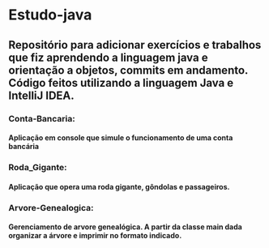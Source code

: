 # Estudo-java
## Repositório para adicionar exercícios e trabalhos que fiz aprendendo a linguagem java e orientação a objetos, commits em andamento. Código feitos utilizando a linguagem Java e IntelliJ IDEA.


### Conta-Bancaria: 
#### Aplicação em console que simule o funcionamento de uma conta bancária

### Roda_Gigante:
#### Aplicação que opera uma roda gigante, gôndolas e passageiros. 

### Arvore-Genealogica:
#### Gerenciamento de arvore genealógica. A partir da classe main dada organizar a árvore e imprimir no formato indicado.
